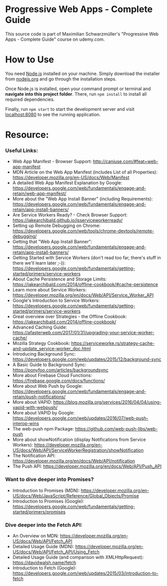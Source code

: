# Progressive Web Apps - Complete Guide

This source code is part of Maximilian Schwarzmüller's "Progressive Web Apps -
Complete Guide" course on udemy.com.

# How to Use

You need [Node.js](https://nodejs.org) installed on your machine. Simply
download the installer from [nodejs.org](https://nodejs.org) and go through the
installation steps.

Once Node.js is installed, open your command prompt or terminal and **navigate
into this project folder**. There, run `npm install` to install all required
dependencies.

Finally, run `npm start` to start the development server and visit
[localhost:8080](http://localhost:8080) to see the running application.

# Resource:

### Useful Links:

- Web App Manifest - Browser Support: http://caniuse.com/#feat=web-app-manifest
- MDN Article on the Web App Manifest (includes List of all Properties):
  https://developer.mozilla.org/en-US/docs/Web/Manifest
- A detailed Web App Manifest Explanation by Google:
  https://developers.google.com/web/fundamentals/engage-and-retain/web-app-manifest/
- More about the "Web App Install Banner" (including Requirements):
  https://developers.google.com/web/fundamentals/engage-and-retain/app-install-banners/
- Are Service Workers Ready? - Check Browser Support:
  https://jakearchibald.github.io/isserviceworkerready/
- Setting up Remote Debugging on Chrome:
  https://developers.google.com/web/tools/chrome-devtools/remote-debugging/
- Getting that "Web App Install Banner":
  https://developers.google.com/web/fundamentals/engage-and-retain/app-install-banners/
- Getting Started with Service Workers (don't read too far, there's stuff in
  there we'll learn later ;-)):
  https://developers.google.com/web/fundamentals/getting-started/primers/service-workers
- About Cache Persistence and Storage Limits:
  https://jakearchibald.com/2014/offline-cookbook/#cache-persistence
- Learn more about Service Workers:
  https://developer.mozilla.org/en/docs/Web/API/Service_Worker_API
- Google's Introduction to Service Workers:
  https://developers.google.com/web/fundamentals/getting-started/primers/service-workers
- Great overview over Strategies - the Offline Cookbook:
  https://jakearchibald.com/2014/offline-cookbook/
- Advanced Caching Guide:
  https://afasterweb.com/2017/01/31/upgrading-your-service-worker-cache/
- Mozilla Strategy Cookbook:
  https://serviceworke.rs/strategy-cache-and-update_service-worker_doc.html
- Introducing Background Sync:
  https://developers.google.com/web/updates/2015/12/background-sync
- A Basic Guide to Background Sync: https://ponyfoo.com/articles/backgroundsync
- More about Firebase Cloud Functions:
  https://firebase.google.com/docs/functions/
- More about Web Push by Google:
  https://developers.google.com/web/fundamentals/engage-and-retain/push-notifications/
- More about VAPID:
  https://blog.mozilla.org/services/2016/04/04/using-vapid-with-webpush/
- More about VAPID by Google:
  https://developers.google.com/web/updates/2016/07/web-push-interop-wins
- The web-push npm Package: https://github.com/web-push-libs/web-push
- More about showNotification (display Notifications from Service Workers):
  https://developer.mozilla.org/en-US/docs/Web/API/ServiceWorkerRegistration/showNotification
- The Notification API:
  https://developer.mozilla.org/en/docs/Web/API/notification
- The Push API: https://developer.mozilla.org/en/docs/Web/API/Push_API

### Want to dive deeper into Promises?

- Introduction to Promises (MDN):
  https://developer.mozilla.org/en-US/docs/Web/JavaScript/Reference/Global_Objects/Promise
- Introduction to Promises (Google):
  https://developers.google.com/web/fundamentals/getting-started/primers/promises

### Dive deeper into the Fetch API:

- An Overview on MDN: https://developer.mozilla.org/en-US/docs/Web/API/Fetch_API
- Detailed Usage Guide (MDN):
  https://developer.mozilla.org/en-US/docs/Web/API/Fetch_API/Using_Fetch
- Detailed Usage Guide (and comparison with XMLHttpRequest):
  https://davidwalsh.name/fetch
- Introduction to Fetch (Google):
  https://developers.google.com/web/updates/2015/03/introduction-to-fetch
